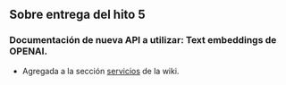 ## Sobre entrega del hito 5

### Documentación de nueva API a utilizar: Text embeddings de OPENAI.
* Agregada a la sección [servicios](https://github.com/ElGatoIlluminati/GRUPO10-2024-PROYINF/wiki/servicios) de la wiki.

